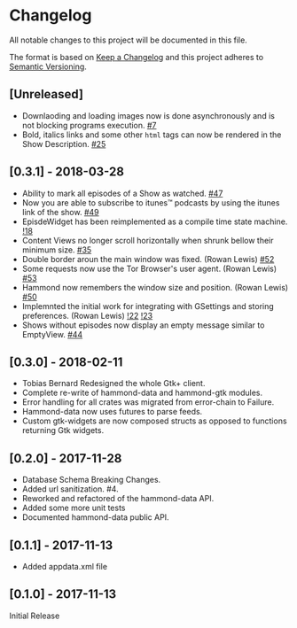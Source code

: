 # Changelog
All notable changes to this project will be documented in this file.

The format is based on [Keep a Changelog](http://keepachangelog.com/en/1.0.0/)
and this project adheres to [Semantic Versioning](http://semver.org/spec/v2.0.0.html).

## [Unreleased]

* Downlaoding and loading images now is done asynchronously and is not blocking programs execution.
[#7](https://gitlab.gnome.org/World/hammond/issues/7)
* Bold, italics links and some other `html` tags can now be rendered in the Show Description.
[#25](https://gitlab.gnome.org/World/hammond/issues/25)

## [0.3.1] - 2018-03-28

* Ability to mark all episodes of a Show as watched.
[#47](https://gitlab.gnome.org/World/hammond/issues/47)
* Now you are able to subscribe to itunes™ podcasts by using the itunes link of the show.
[#49](https://gitlab.gnome.org/World/hammond/issues/49)
* EpisdeWidget has been reimplemented as a compile time state machine.
[!18](https://gitlab.gnome.org/World/hammond/merge_requests/18)
* Content Views no longer scroll horizontally when shrunk bellow their minimum size.
[#35](https://gitlab.gnome.org/World/hammond/issues/35)
* Double border aroun the main window was fixed. (Rowan Lewis)
[#52](https://gitlab.gnome.org/World/hammond/issues/52)
* Some requests now use the Tor Browser's user agent. (Rowan Lewis)
[#53](https://gitlab.gnome.org/World/hammond/issues/53)
* Hammond now remembers the window size and position. (Rowan Lewis)
[#50](https://gitlab.gnome.org/World/hammond/issues/50)
* Implemnted the initial work for integrating with GSettings and storing preferences. (Rowan Lewis)
[!22](https://gitlab.gnome.org/World/hammond/merge_requests/22) [!23](https://gitlab.gnome.org/World/hammond/merge_requests/23)
* Shows without episodes now display an empty message similar to EmptyView.
[#44](https://gitlab.gnome.org/World/hammond/issues/44)

## [0.3.0] - 2018-02-11

* Tobias Bernard Redesigned the whole Gtk+ client.
* Complete re-write of hammond-data and hammond-gtk modules.
* Error handling for all crates was migrated from error-chain to Failure.
* Hammond-data now uses futures to parse feeds.
* Custom gtk-widgets are now composed structs as opposed to functions returning Gtk widgets.

## [0.2.0] - 2017-11-28

* Database Schema Breaking Changes.
* Added url sanitization. #4.
* Reworked and refactored of the hammond-data API.
* Added some more unit tests
* Documented hammond-data public API.

## [0.1.1] - 2017-11-13

* Added appdata.xml file

## [0.1.0] - 2017-11-13

Initial Release